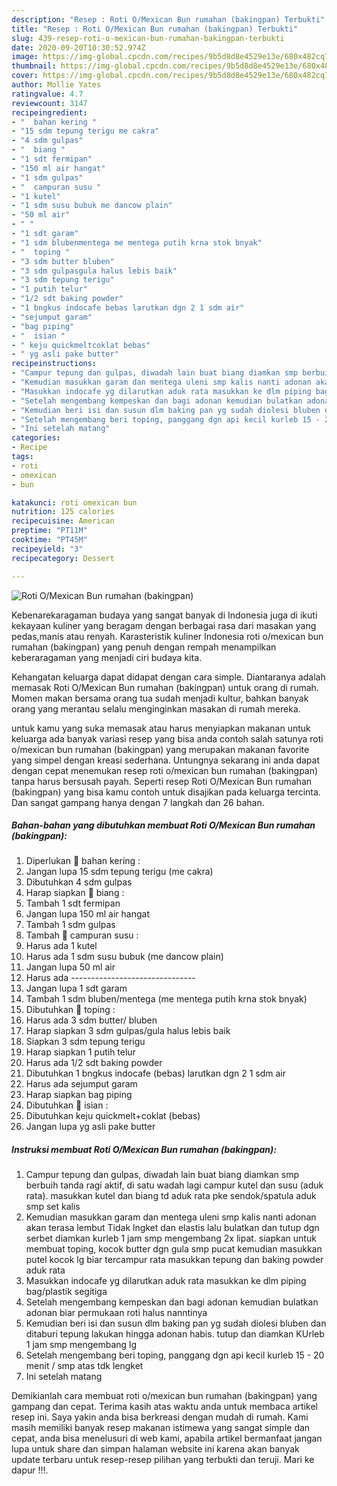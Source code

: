 ```yaml
---
description: "Resep : Roti O/Mexican Bun rumahan (bakingpan) Terbukti"
title: "Resep : Roti O/Mexican Bun rumahan (bakingpan) Terbukti"
slug: 439-resep-roti-o-mexican-bun-rumahan-bakingpan-terbukti
date: 2020-09-20T10:30:52.974Z
image: https://img-global.cpcdn.com/recipes/9b5d8d8e4529e13e/680x482cq70/roti-omexican-bun-rumahan-bakingpan-foto-resep-utama.jpg
thumbnail: https://img-global.cpcdn.com/recipes/9b5d8d8e4529e13e/680x482cq70/roti-omexican-bun-rumahan-bakingpan-foto-resep-utama.jpg
cover: https://img-global.cpcdn.com/recipes/9b5d8d8e4529e13e/680x482cq70/roti-omexican-bun-rumahan-bakingpan-foto-resep-utama.jpg
author: Mollie Yates
ratingvalue: 4.7
reviewcount: 3147
recipeingredient:
- "  bahan kering "
- "15 sdm tepung terigu me cakra"
- "4 sdm gulpas"
- "  biang "
- "1 sdt fermipan"
- "150 ml air hangat"
- "1 sdm gulpas"
- "  campuran susu "
- "1 kutel"
- "1 sdm susu bubuk me dancow plain"
- "50 ml air"
- " "
- "1 sdt garam"
- "1 sdm blubenmentega me mentega putih krna stok bnyak"
- "  toping "
- "3 sdm butter bluben"
- "3 sdm gulpasgula halus lebis baik"
- "3 sdm tepung terigu"
- "1 putih telur"
- "1/2 sdt baking powder"
- "1 bngkus indocafe bebas larutkan dgn 2 1 sdm air"
- "sejumput garam"
- "bag piping"
- "  isian "
- " keju quickmeltcoklat bebas"
- " yg asli pake butter"
recipeinstructions:
- "Campur tepung dan gulpas, diwadah lain buat biang diamkan smp berbuih tanda ragi aktif, di satu wadah lagi campur kutel dan susu (aduk rata). masukkan kutel dan biang td aduk rata pke sendok/spatula aduk smp set kalis"
- "Kemudian masukkan garam dan mentega uleni smp kalis nanti adonan akan terasa lembut Tidak lngket dan elastis lalu bulatkan dan tutup dgn serbet diamkan kurleb 1 jam smp mengembang 2x lipat. siapkan untuk membuat toping, kocok butter dgn gula smp pucat kemudian masukkan putel kocok lg biar tercampur rata masukkan tepung dan baking powder aduk rata"
- "Masukkan indocafe yg dilarutkan aduk rata masukkan ke dlm piping bag/plastik segitiga"
- "Setelah mengembang kempeskan dan bagi adonan kemudian bulatkan adonan biar permukaan roti halus nanntinya"
- "Kemudian beri isi dan susun dlm baking pan yg sudah diolesi bluben dan ditaburi tepung lakukan hingga adonan habis. tutup dan diamkan KUrleb 1 jam smp mengembang lg"
- "Setelah mengembang beri toping, panggang dgn api kecil kurleb 15 - 20 menit / smp atas tdk lengket"
- "Ini setelah matang"
categories:
- Recipe
tags:
- roti
- omexican
- bun

katakunci: roti omexican bun 
nutrition: 125 calories
recipecuisine: American
preptime: "PT11M"
cooktime: "PT45M"
recipeyield: "3"
recipecategory: Dessert

---
```



![Roti O/Mexican Bun rumahan (bakingpan)](https://img-global.cpcdn.com/recipes/9b5d8d8e4529e13e/680x482cq70/roti-omexican-bun-rumahan-bakingpan-foto-resep-utama.jpg)

Kebenarekaragaman budaya yang sangat banyak di Indonesia juga di ikuti kekayaan kuliner yang beragam dengan berbagai rasa dari masakan yang pedas,manis atau renyah. Karasteristik kuliner Indonesia roti o/mexican bun rumahan (bakingpan) yang penuh dengan rempah menampilkan keberaragaman yang menjadi ciri budaya kita.




Kehangatan keluarga dapat didapat dengan cara simple. Diantaranya adalah memasak Roti O/Mexican Bun rumahan (bakingpan) untuk orang di rumah. Momen makan bersama orang tua sudah menjadi kultur, bahkan banyak orang yang merantau selalu menginginkan masakan di rumah mereka.

untuk kamu yang suka memasak atau harus menyiapkan makanan untuk keluarga ada banyak variasi resep yang bisa anda contoh salah satunya roti o/mexican bun rumahan (bakingpan) yang merupakan makanan favorite yang simpel dengan kreasi sederhana. Untungnya sekarang ini anda dapat dengan cepat menemukan resep roti o/mexican bun rumahan (bakingpan) tanpa harus bersusah payah.
Seperti resep Roti O/Mexican Bun rumahan (bakingpan) yang bisa kamu contoh untuk disajikan pada keluarga tercinta. Dan sangat gampang hanya dengan 7 langkah dan 26 bahan.


<!--inarticleads1-->

##### Bahan-bahan yang dibutuhkan membuat Roti O/Mexican Bun rumahan (bakingpan):

1. Diperlukan  🌸 bahan kering :
1. Jangan lupa 15 sdm tepung terigu (me cakra)
1. Dibutuhkan 4 sdm gulpas
1. Harap siapkan  🌸 biang :
1. Tambah 1 sdt fermipan
1. Jangan lupa 150 ml air hangat
1. Tambah 1 sdm gulpas
1. Tambah  🌸 campuran susu :
1. Harus ada 1 kutel
1. Harus ada 1 sdm susu bubuk (me dancow plain)
1. Jangan lupa 50 ml air
1. Harus ada  -------------------------------
1. Jangan lupa 1 sdt garam
1. Tambah 1 sdm bluben/mentega (me mentega putih krna stok bnyak)
1. Dibutuhkan  🌸 toping :
1. Harus ada 3 sdm butter/ bluben
1. Harap siapkan 3 sdm gulpas/gula halus lebis baik
1. Siapkan 3 sdm tepung terigu
1. Harap siapkan 1 putih telur
1. Harus ada 1/2 sdt baking powder
1. Dibutuhkan 1 bngkus indocafe (bebas) larutkan dgn 2 1 sdm air
1. Harus ada sejumput garam
1. Harap siapkan bag piping
1. Dibutuhkan  🌸 isian :
1. Dibutuhkan  keju quickmelt+coklat (bebas)
1. Jangan lupa  yg asli pake butter




<!--inarticleads2-->

##### Instruksi membuat  Roti O/Mexican Bun rumahan (bakingpan):

1. Campur tepung dan gulpas, diwadah lain buat biang diamkan smp berbuih tanda ragi aktif, di satu wadah lagi campur kutel dan susu (aduk rata). masukkan kutel dan biang td aduk rata pke sendok/spatula aduk smp set kalis
1. Kemudian masukkan garam dan mentega uleni smp kalis nanti adonan akan terasa lembut Tidak lngket dan elastis lalu bulatkan dan tutup dgn serbet diamkan kurleb 1 jam smp mengembang 2x lipat. siapkan untuk membuat toping, kocok butter dgn gula smp pucat kemudian masukkan putel kocok lg biar tercampur rata masukkan tepung dan baking powder aduk rata
1. Masukkan indocafe yg dilarutkan aduk rata masukkan ke dlm piping bag/plastik segitiga
1. Setelah mengembang kempeskan dan bagi adonan kemudian bulatkan adonan biar permukaan roti halus nanntinya
1. Kemudian beri isi dan susun dlm baking pan yg sudah diolesi bluben dan ditaburi tepung lakukan hingga adonan habis. tutup dan diamkan KUrleb 1 jam smp mengembang lg
1. Setelah mengembang beri toping, panggang dgn api kecil kurleb 15 - 20 menit / smp atas tdk lengket
1. Ini setelah matang




Demikianlah cara membuat roti o/mexican bun rumahan (bakingpan) yang gampang dan cepat. Terima kasih atas waktu anda untuk membaca artikel resep ini. Saya yakin anda bisa berkreasi dengan mudah di rumah. Kami masih memiliki banyak resep makanan istimewa yang sangat simple dan cepat, anda bisa menelusuri di web kami, apabila artikel bermanfaat jangan lupa untuk share dan simpan halaman website ini karena akan banyak update terbaru untuk resep-resep pilihan yang terbukti dan teruji. Mari ke dapur !!!. 
